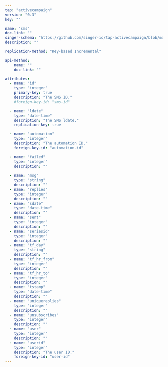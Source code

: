 ```yaml
---
tap: "activecampaign"
version: "0.3"
key: ""

name: "sms"
doc-link: ""
singer-schema: "https://github.com/singer-io/tap-activecampaign/blob/master/tap_activecampaign/schemas/sms.json"
description: ""

replication-method: "Key-based Incremental"

api-method:
    name: ""
    doc-link: ""

attributes:
  - name: "id"
    type: "integer"
    primary-key: true
    description: "The SMS ID."
    #foreign-key-id: "sms-id"

  - name: "ldate"
    type: "date-time"
    description: "The SMS ldate."
    replication-key: true

  - name: "automation"
    type: "integer"
    description: "The automation ID."
    foreign-key-id: "automation-id"

  - name: "failed"
    type: "integer"
    description: ""
  
  - name: "msg"
    type: "string"
    description: ""
  - name: "replies"
    type: "integer"
    description: ""
  - name: "sdate"
    type: "date-time"
    description: ""
  - name: "sent"
    type: "integer"
    description: ""
  - name: "seriesid"
    type: "integer"
    description: ""
  - name: "tf_day"
    type: "string"
    description: ""
  - name: "tf_hr_from"
    type: "integer"
    description: ""
  - name: "tf_hr_to"
    type: "integer"
    description: ""
  - name: "tstamp"
    type: "date-time"
    description: ""
  - name: "uniquereplies"
    type: "integer"
    description: ""
  - name: "unsubscribes"
    type: "integer"
    description: ""
  - name: "user"
    type: "integer"
    description: ""
  - name: "userid"
    type: "integer"
    description: "The user ID."
    foreign-key-id: "user-id"
---
```

